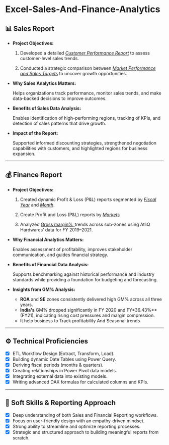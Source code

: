 # Excel-Sales-And-Finance-Analytics
## 📊 Sales Report

- **Project Objectives:**

    1. Developed a detailed _[Customer Performance Report](https://github.com/Rachanaalishetti/Excel-Sales-And-Finance-Analytics/blob/main/Customers%20Performance%20report.pdf)_ to assess customer-level sales trends.

    2. Conducted a strategic comparison between _[Market Performance and Sales Targets](https://github.com/Rachanaalishetti/Excel-Sales-And-Finance-Analytics/blob/main/Market%20Performance%20vs%20Target.pdf)_ to uncover growth opportunities.

- **Why Sales Analytics Matters:**

    Helps organizations track performance, monitor sales trends, and make data-backed decisions to improve outcomes.

- **Benefits of Sales Data Analysis:**

    Enables identification of high-performing regions, tracking of KPIs, and detection of sales patterns that drive growth.

- **Impact of the Report:**

    Supported informed discounting strategies, strengthened negotiation capabilities with customers, and highlighted regions for business expansion.

---

## 💰 Finance Report

- **Project Objectives:**

    1. Created dynamic Profit & Loss (P&L) reports segmented by _[Fiscal Year](https://github.com/Rachanaalishetti/Excel-Sales-And-Finance-Analytics/blob/main/P%26L%20Statement%20By%20Fiscal%20Year.pdf)_ and _[Month](https://github.com/Rachanaalishetti/Excel-Sales-And-Finance-Analytics/blob/main/P%26L%20Statements%20By%20Markets.pdf)_.

    2. Create Profit and Loss (P&L) reports by _[Markets](https://github.com/Rachanaalishetti/Excel-Sales-And-Finance-Analytics/blob/main/P%26L%20Statements%20by%20months%20And%20Quarters.pdf)_

    3. Analyzed [Gross margin%](https://github.com/Rachanaalishetti/Excel-Sales-And-Finance-Analytics/blob/main/GM%25%20by%20Subbzone.pdf)_trends across sub-zones using AtliQ Hardwares’ data for FY 2019–2021.

- **Why Financial Analytics Matters:**

    Enables assessment of profitability, improves stakeholder communication, and guides financial strategy.

- **Benefits of Financial Data Analysis:**

    Supports benchmarking against historical performance and industry standards while providing a foundation for budgeting and forecasting.

- **Insights from GM% Analysis:**

    - **ROA** and **SE** zones consistently delivered high GM% across all three years.
    - **India's** GM% dropped significantly in FY 2020 and FY*36.43%** (FY21), indicating rising cost pressures and margin compression.
    - It help business to Track profitability And Seasonal trends


---

## ⚙️ Technical Proficiencies

- [x] ETL Workflow Design (Extract, Transform, Load).
- [x] Building dynamic Date Tables using Power Query.
- [x] Deriving fiscal periods (months & quarters).
- [x] Creating relationships in Power Pivot data models.
- [x] Integrating external data into existing models.
- [x] Writing advanced DAX formulas for calculated columns and KPIs.

---

## 🤝 Soft Skills & Reporting Approach

- [x] Deep understanding of both Sales and Financial Reporting workflows.
- [x] Focus on user-friendly design with an empathy-driven mindset.
- [x] Strong ability to streamline and optimize reporting processes.
- [x] Strategic and structured approach to building meaningful reports from scratch.
